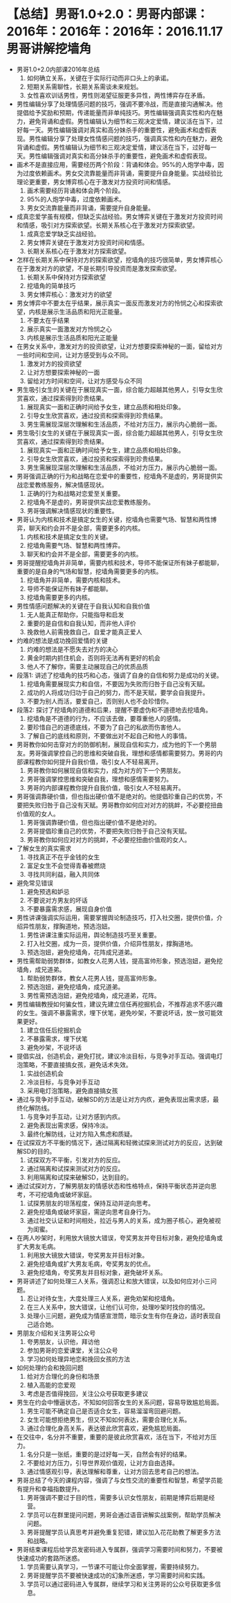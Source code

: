 # 【总结】男哥1.0+2.0：男哥内部课：2016年：2016年：2016年：2016.11.17男哥讲解挖墙角

-   男哥1.0+2.0内部课2016年总结
    1.  如何确立关系，关键在于实际行动而非口头上的承诺。
    2.  短期关系需聊性，长期关系需谈未来规划。
    3.  女性喜欢训话男性，男性则渴望征服更多异性，两性博弈存在矛盾。
-   男性编辑分享了处理情感问题的技巧，强调不要冷战，而是直接沟通解决。他提倡给予奖励和预期，传递能量而非单纯技巧。男性编辑强调真实性和内在魅力，避免背诵和虚假。男性编辑认为细节和三观决定爱情，建议活在当下，过好每一天。男性编辑强调对真实和高分妹杀手的重要性，避免画术和虚假表现。男性编辑分享了处理女性情感问题的技巧，强调真实性和内在魅力，避免背诵和虚假。男性编辑认为细节和三观决定爱情，建议活在当下，过好每一天。男性编辑强调对真实和高分妹杀手的重要性，避免画术和虚假表现。
-   画术不是直接应用，需要经历两个阶段：背诵和体会。95%的人炮学中毒，因为过度依赖画术。男女交流靠能量而非背诵，需要提升自身能量。实战经验比理论更重要，男女博弈核心在于激发对方投资时间和情感。
    1.  画术需要经历背诵和体会两个阶段。
    2.  95%的人炮学中毒，过度依赖画术。
    3.  男女交流靠能量而非背诵，需要提升自身能量。
-   成真恋爱学虽有规模，但缺乏实战经验。男女博弈关键在于激发对方投资时间和情感，吸引对方探索欲望。长期关系核心在于激发对方探索欲望。
    1.  成真恋爱学缺乏实战经验。
    2.  男女博弈关键在于激发对方投资时间和情感。
    3.  长期关系核心在于激发对方探索欲望。
-   怎样在长期关系中保持对方的探索欲望，挖墙角的技巧很简单，男女博弈核心在于激发对方的欲望，不是长期引导投资而是激发探索欲望。
    1.  长期关系中保持对方探索欲望
    2.  挖墙角的简单技巧
    3.  男女博弈核心：激发对方的欲望
-   男女博弈中不要太在乎结果，展示真实一面反而激发对方的怜悯之心和探索欲望，内核是展示生活品质和阳光正能量。
    1.  不要太在乎结果
    2.  展示真实一面激发对方怜悯之心
    3.  内核是展示生活品质和阳光正能量
-   在男女关系中，激发对方的投资欲望，让对方想要探索神秘的一面，留给对方一些时间和空间，让对方感受到与众不同。
    1.  激发对方的投资欲望
    2.  让对方想要探索神秘的一面
    3.  留给对方时间和空间，让对方感受与众不同
-   男生吸引女生的关键在于展现真实一面，综合能力超越其他男人，引导女生欣赏喜欢，通过探索得到珍贵结果。
    1.  展现真实一面和正确时间给予女生，建立品质和相处印象。
    2.  引导女生欣赏喜欢，通过投资和探索得到珍贵结果。
    3.  男生需展现深层次理解和生活品质，不给对方压力，展示内心脆弱一面。
-   男生吸引女生的关键在于展现真实一面，综合能力超越其他男人，引导女生欣赏喜欢，通过探索得到珍贵结果。
    1.  展现真实一面和正确时间给予女生，建立品质和相处印象。
    2.  引导女生欣赏喜欢，通过投资和探索得到珍贵结果。
    3.  男生需展现深层次理解和生活品质，不给对方压力，展示内心脆弱一面。
-   男哥强调正确的行为和战略在恋爱中的重要性，挖墙角不是虚的，男哥提供实战恋爱教练服务，解决情感现状。
    1.  正确的行为和战略对恋爱至关重要。
    2.  挖墙角不是虚的，男哥提供实战恋爱教练服务。
    3.  男哥强调解决情感现状的重要性。
-   男哥认为内核和技术是搞定女生的关键，挖墙角也需要气场、智慧和两性博弈，聊天和约会并不是全部，需要更多的内核。
    1.  内核和技术是搞定女生的关键。
    2.  挖墙角需要气场、智慧和两性博弈。
    3.  聊天和约会并不是全部，需要更多的内核。
-   男哥提醒挖墙角并非简单，需要内核和技术，导师不能保证所有妹子都能聊，重要的是自身的气场和智慧，挖墙角需要更多的内核。
    1.  挖墙角并非简单，需要内核和技术。
    2.  导师不能保证所有妹子都能聊。
    3.  挖墙角需要更多的内核。
-   男性情感问题解决的关键在于自我认知和自我价值
    1.  无人能真正帮助你，只能指导和启发
    2.  重要的是自信和自我认知，而非他人评价
    3.  挽救他人前需挽救自己，自爱才能真正爱人
-   灼难的想法是成功挽回爱情的关键
    1.  灼难的想法是不愿失去对方的决心
    2.  黄金时期内抓住机会，否则将无法再有更好的机会
    3.  他人不了解你，需要主动展现自己的优质品质
-   段落1: 讲述了挖墙角的技巧和心态，强调了自身的自信和努力是成功的关键。
    1.  挖墙角需要展现实力和自信，不要因为失败而归咎于自己没有天赋。
    2.  成功的人将成功归功于自己的努力，而不是天赋，要学会自我提升。
    3.  不要为别人而活，要爱自己，否则别人也不会珍惜你。
-   段落2: 探讨了挖墙角的道德和后果，提醒不要虚伪和不道德地去挖墙角。
    1.  挖墙角是不道德的行为，不应该去做，要尊重他人的感情。
    2.  要珍惜自己的道德底线，不要为了自己的私欲而伤害他人。
    3.  了解自己的底线和原则，不要做出对不起自己和他人的事情。
-   男哥教你如何击穿对方的防御机制，展现自信和实力，成为他的下一个男朋友。男哥强调掌控自己的思维和突破自我，理想和感情都需要努力。男哥的内部课程教你如何提升自我价值，吸引女人不轻易离开。
    1.  男哥教你如何展现自信和实力，成为对方的下一个男朋友。
    2.  男哥强调掌控思维和突破自我，理想和感情需要努力。
    3.  男哥的内部课程教你提升自我价值，吸引女人不轻易离开。
-   男哥强调靠硬价值，但也指出硬价值不是绝对的。他提倡珍重自己的优势，不要把失败归咎于自己没有天赋。男哥教你如何应对对方的挑衅，不必要挖扭曲价值观的女人。
    1.  男哥强调靠硬价值，但也指出硬价值不是绝对的。
    2.  男哥提倡珍重自己的优势，不要把失败归咎于自己没有天赋。
    3.  男哥教你如何应对对方的挑衅，不必要挖扭曲价值观的女人。
-   了解女生的真实需求
    1.  寻找真正不在乎金钱的女生
    2.  富足女生不会觉得青春被燃烧
    3.  寻找共同利益，融入共同体
-   避免常见错误
    1.  避免预选和妒忌
    2.  不要说对方男友的坏话
    3.  不要暴露需求感，展现自身价值
-   男性讲课强调实际运用，需要掌握舆论制造技巧，打入社交圈，提供价值，介绍异性朋友，撑胸道地，预选泡妞。
    1.  男性讲课注重实际运用，舆论制造技巧至关重要。
    2.  打入社交圈，成为一员，提供价值，介绍异性朋友，撑胸道地。
    3.  预选泡妞，避免挖墙角，花阵成兄道弟。
-   男性需帮助弱势群体，如教女人花男人钱，提高富帅形象，预选泡妞，避免挖墙角，成兄道弟。
    1.  帮助弱势群体，教女人花男人钱，提高富帅形象。
    2.  预选泡妞，避免挖墙角，成兄道弟。
    3.  男性需预选泡妞，避免挖墙角，成兄道弟，花阵。
-   男性编辑教授如何骗女性，建议先建立信任再挖掘机会，不推荐追求不感兴趣的女生。强调不暴露需求，埋下伏笔，避免吵架，不要说坏话，放一放可能效果更好。
    1.  建立信任后挖掘机会
    2.  不暴露需求，埋下伏笔
    3.  避免吵架，不说坏话
-   提倡实战，创造机会，避免打扰，建议冷淡目标，与竞争对手互动。强调电灯泡策略，不要直接搞女孩，避免话术失效。
    1.  实战创造机会
    2.  冷淡目标，与竞争对手互动
    3.  采用电灯泡策略，避免直接搞女孩
-   通过与竞争对手互动，破解SD的方法是让对方内疚，避免表现出需求感，最终化解防线。
    1.  与竞争对手互动，让对方感到内疚。
    2.  避免表现出需求感，保持冷淡。
    3.  最终化解防线，让对方陷入焦虑和质疑。
-   在试探双方不平衡的情况下，通过隔离和轻微试探来测试对方的反应，达到破解SD的目的。
    1.  试探双方不平衡，引发对方的反应。
    2.  通过隔离和试探来测试对方的反应。
    3.  利用隔离和试探来破解SD，达到目的。
-   通过试探对方，了解男朋友的情感状态和性格特点，保持平衡状态并逆向思考，不可挖墙角或破坏家庭。
    1.  试探男朋友的坦荡程度，保持互动并逆向思考。
    2.  避免挖墙角或破坏家庭，需逆向思考自身行为。
    3.  通过社交认证和时间相处，拉近与男人的关系，成为圈子核心，避免被视为闺蜜。
-   在两人吵架时，利用放大镜放大错误，夸奖男友并夸目标对象，避免挖墙角或扩大男友毛病。
    1.  利用放大镜放大错误，夸奖男友并目标对象。
    2.  避免挖墙角或扩大男友毛病，夸奖男友的优点。
    3.  避免挖墙角，夸奖男友并目标对象，避免破坏关系。
-   男哥讲述了如何处理三人关系，强调忍让和放大错误，以及如何应对小三问题。
    1.  忍让对待女生，大度处理三人关系，避免劝架和挖墙角。
    2.  在三人关系中，放大错误，让他们认可你，处理吵架时找你的情况。
    3.  处理小三问题，避免成为情感宣泄筒，暗示女生有你在身边，适时表现自己适合她。
-   男朋友介绍和关注男哥公众号
    1.  夸男朋友，认识他，拜访他
    2.  参加男哥的恋爱课堂，关注公众号
    3.  学习如何处理异地恋和挽回女孩的方法
-   如何处理约会和挽回问题
    1.  给对方合理化的身份和场景
    2.  植入高能的恋爱观
    3.  考虑是否值得挽回，关注公众号获取更多建议
-   男生在约会中懵逼状态，不知如何回答女生的关系问题，容易导致尴尬局面。
    1.  男生可能不确定自己是否适合女生，容易溜溜弯回避问题。
    2.  女生可能想拒绝男生，但又不知如何表达，需要合理化关系。
    3.  通过合理化身高关系，表达彼此欣赏喜欢，避免尴尬局面。
-   在交往中，名分并不重要，重要的是彼此欣赏喜欢，活在当下，不给对方压力。
    1.  名分只是一张纸，重要的是过好每一天，自然会有好的结果。
    2.  不要给对方压力，引导世界观价值观，让对方自由选择。
    3.  通过情感观引导，表达理解和尊重，让对方回去思考自己的想法。
-   男哥总结了今天的课程内容，强调了与女性交流的重要性和智慧，希望学员能有提升和幸福指数提升。
    1.  男哥强调不要过于目的性，需要多认识女性朋友，前期是博弈后期是经营。
    2.  学员可以在群里提问问题，男哥会通过语音讲解实战案例，帮助学员解决问题。
    3.  男哥提醒学员认真思考并避免重复犯错，建议加入花花助教了解更多方法和战略。
-   男哥结束课程后给学员发密码进入专属群，强调学习需要时间和努力，不要被快速成功的套路所迷惑。
    1.  学员需要认真学习，一节课不可能让你全面掌握，需要持续努力。
    2.  男哥提醒学员不要被快速成功的幻象所迷惑，学习需要时间和实践。
    3.  学员可以通过密码进入专属群，继续学习和关注男哥的公众号获取更多信息。